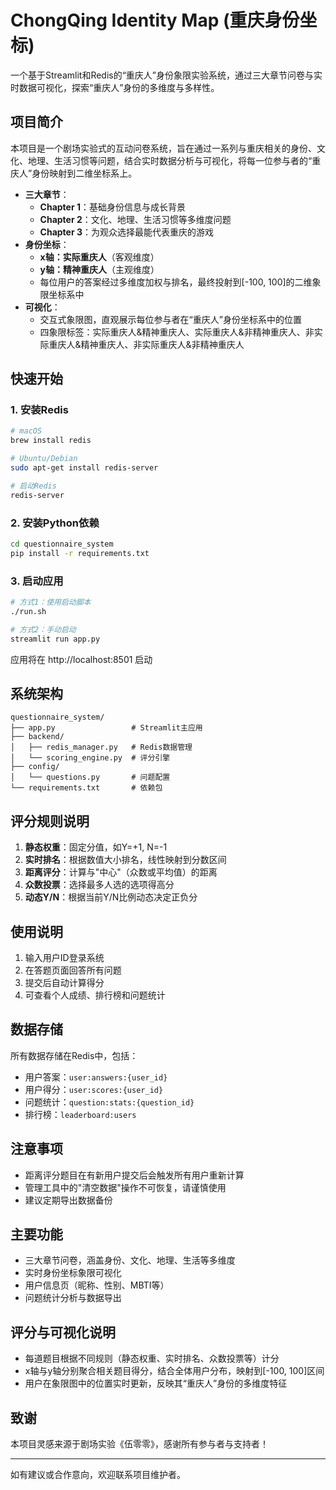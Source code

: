 # ChongQing Identity Map (重庆身份坐标)

一个基于Streamlit和Redis的“重庆人”身份象限实验系统，通过三大章节问卷与实时数据可视化，探索“重庆人”身份的多维度与多样性。

## 项目简介

本项目是一个剧场实验式的互动问卷系统，旨在通过一系列与重庆相关的身份、文化、地理、生活习惯等问题，结合实时数据分析与可视化，将每一位参与者的“重庆人”身份映射到二维坐标系上。

- **三大章节**：
  - **Chapter 1**：基础身份信息与成长背景
  - **Chapter 2**：文化、地理、生活习惯等多维度问题
  - **Chapter 3**：为观众选择最能代表重庆的游戏
- **身份坐标**：
  - **x轴：实际重庆人**（客观维度）
  - **y轴：精神重庆人**（主观维度）
  - 每位用户的答案经过多维度加权与排名，最终投射到[-100, 100]的二维象限坐标系中
- **可视化**：
  - 交互式象限图，直观展示每位参与者在“重庆人”身份坐标系中的位置
  - 四象限标签：实际重庆人&精神重庆人、实际重庆人&非精神重庆人、非实际重庆人&精神重庆人、非实际重庆人&非精神重庆人

## 快速开始

### 1. 安装Redis

```bash
# macOS
brew install redis

# Ubuntu/Debian
sudo apt-get install redis-server

# 启动Redis
redis-server
```

### 2. 安装Python依赖

```bash
cd questionnaire_system
pip install -r requirements.txt
```

### 3. 启动应用

```bash
# 方式1：使用启动脚本
./run.sh

# 方式2：手动启动
streamlit run app.py
```

应用将在 http://localhost:8501 启动

## 系统架构

```
questionnaire_system/
├── app.py                 # Streamlit主应用
├── backend/
│   ├── redis_manager.py   # Redis数据管理
│   └── scoring_engine.py  # 评分引擎
├── config/
│   └── questions.py       # 问题配置
└── requirements.txt       # 依赖包
```

## 评分规则说明

1. **静态权重**：固定分值，如Y=+1, N=-1
2. **实时排名**：根据数值大小排名，线性映射到分数区间
3. **距离评分**：计算与"中心"（众数或平均值）的距离
4. **众数投票**：选择最多人选的选项得高分
5. **动态Y/N**：根据当前Y/N比例动态决定正负分

## 使用说明

1. 输入用户ID登录系统
2. 在答题页面回答所有问题
3. 提交后自动计算得分
4. 可查看个人成绩、排行榜和问题统计

## 数据存储

所有数据存储在Redis中，包括：
- 用户答案：`user:answers:{user_id}`
- 用户得分：`user:scores:{user_id}`
- 问题统计：`question:stats:{question_id}`
- 排行榜：`leaderboard:users`

## 注意事项

- 距离评分题目在有新用户提交后会触发所有用户重新计算
- 管理工具中的"清空数据"操作不可恢复，请谨慎使用
- 建议定期导出数据备份

## 主要功能

- 三大章节问卷，涵盖身份、文化、地理、生活等多维度
- 实时身份坐标象限可视化
- 用户信息页（昵称、性别、MBTI等）
- 问题统计分析与数据导出

## 评分与可视化说明

- 每道题目根据不同规则（静态权重、实时排名、众数投票等）计分
- x轴与y轴分别聚合相关题目得分，结合全体用户分布，映射到[-100, 100]区间
- 用户在象限图中的位置实时更新，反映其“重庆人”身份的多维度特征

## 致谢

本项目灵感来源于剧场实验《伍零零》，感谢所有参与者与支持者！

---

如有建议或合作意向，欢迎联系项目维护者。 